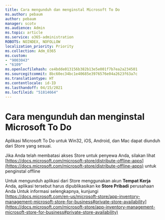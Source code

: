 ```yaml
---
title: Cara mengunduh dan menginstal Microsoft To Do
ms.author: pebaum
author: pebaum
manager: scotv
ms.audience: Admin
ms.topic: article
ms.service: o365-administration
ROBOTS: NOINDEX, NOFOLLOW
localization_priority: Priority
ms.collection: Adm_O365
ms.custom:
- "9003043"
- "6109"
ms.openlocfilehash: ce4bdde013156b382b13e5e001f7b7ea2a234501
ms.sourcegitcommit: 8bc60ec34bc1e40685e3976576e04a2623f63a7c
ms.translationtype: HT
ms.contentlocale: id-ID
ms.lasthandoff: 04/15/2021
ms.locfileid: "51814664"
---
```

# <a name="how-to-download-and-install-microsoft-to-do"></a>Cara mengunduh dan menginstal Microsoft To Do

Aplikasi Microsoft To Do untuk Win32, iOS, Android, dan Mac dapat diunduh dari Store yang sesuai.

Jika Anda telah membatasi akses Store untuk penyewa Anda, silakan lihat [https://docs.microsoft.com/microsoft-store/distribute-offline-apps](https://docs.microsoft.com/microsoft-store/distribute-offline-apps) untuk penginstal offline

Untuk mengunduh aplikasi dari Store menggunakan akun **Tempat Kerja** Anda, aplikasi tersebut harus dipublikasikan ke **Store Pribadi** perusahaan Anda Untuk informasi selengkapnya, kunjungi [https://docs.microsoft.com/en-us/microsoft-store/app-inventory-management-microsoft-store-for-business#private-store-availability](https://docs.microsoft.com/microsoft-store/app-inventory-management-microsoft-store-for-business#private-store-availability)